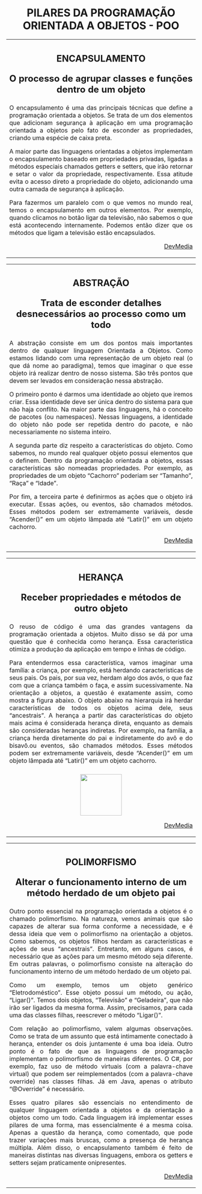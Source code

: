 <h1 align="center">PILARES DA PROGRAMAÇÃO ORIENTADA A OBJETOS - POO</h1> 
<table><tr><td align='justify'>
<h2 align="center"><p>ENCAPSULAMENTO</p>
 
 <p>O processo de agrupar classes e funções dentro de um objeto</p>
</h2> 
 
O encapsulamento é uma das principais técnicas que define a programação orientada a objetos. Se trata de um dos elementos que adicionam segurança à aplicação em uma programação orientada a objetos pelo fato de esconder as propriedades, criando uma espécie de caixa preta.

  A maior parte das linguagens orientadas a objetos implementam o encapsulamento baseado em propriedades privadas, ligadas a métodos especiais chamados getters e setters, que irão retornar e setar o valor da propriedade, respectivamente. Essa atitude evita o acesso direto a propriedade do objeto, adicionando uma outra camada de segurança à aplicação.

Para fazermos um paralelo com o que vemos no mundo real, temos o encapsulamento em outros elementos. Por exemplo, quando clicamos no botão ligar da televisão, não sabemos o que está acontecendo internamente. Podemos então dizer que os métodos que ligam a televisão estão encapsulados.
<p align="right"><a href="https://www.devmedia.com.br/os-4-pilares-da-programacao-orientada-a-objetos/9264" target="_blank" >DevMedia</a></p>
</td></tr></table>

<table><tr><td align='justify'>
<h2 align="center"><p> ABSTRAÇÃO</p>
 
 <p>Trata de esconder detalhes desnecessários ao processo como um todo</p>
</h2>  

A abstração consiste em um dos pontos mais importantes dentro de qualquer linguagem Orientada a Objetos. Como estamos lidando com uma representação de um objeto real (o que dá nome ao paradigma), temos que imaginar o que esse objeto irá realizar dentro de nosso sistema. São três pontos que devem ser levados em consideração nessa abstração.

O primeiro ponto é darmos uma identidade ao objeto que iremos criar. Essa identidade deve ser única dentro do sistema para que não haja conflito. Na maior parte das linguagens, há o conceito de pacotes (ou namespaces). Nessas linguagens, a identidade do objeto não pode ser repetida dentro do pacote, e não necessariamente no sistema inteiro.

A segunda parte diz respeito a características do objeto. Como sabemos, no mundo real qualquer objeto possui elementos que o definem. Dentro da programação orientada a objetos, essas características são nomeadas propriedades. Por exemplo, as propriedades de um objeto “Cachorro” poderiam ser “Tamanho”, “Raça” e “Idade”.

Por fim, a terceira parte é definirmos as ações que o objeto irá executar. Essas ações, ou eventos, são chamados métodos. Esses métodos podem ser extremamente variáveis, desde “Acender()” em um objeto lâmpada até “Latir()” em um objeto cachorro.
<p align="right"><a href="https://www.devmedia.com.br/os-4-pilares-da-programacao-orientada-a-objetos/9264" target="_blank" >DevMedia</a> </p>
</td></tr></table>

<table><tr><td align='justify'>
<h2 align="center"><p>HERANÇA</p>
 
 <p>Receber propriedades e métodos de outro objeto</p>
</h2>

O reuso de código é uma das grandes vantagens da programação orientada a objetos. Muito disso se dá por uma questão que é conhecida como herança. Essa característica otimiza a produção da aplicação em tempo e linhas de código.

Para entendermos essa característica, vamos imaginar uma família: a criança, por exemplo, está herdando características de seus pais. Os pais, por sua vez, herdam algo dos avós, o que faz com que a criança também o faça, e assim sucessivamente. Na orientação a objetos, a questão é exatamente assim, como mostra a figura abaixo. O objeto abaixo na hierarquia irá herdar características de todos os objetos acima dele, seus “ancestrais”. A herança a partir das características do objeto mais acima é considerada herança direta, enquanto as demais são consideradas heranças indiretas. Por exemplo, na família, a criança herda diretamente do pai e indiretamente do avô e do bisavô.ou eventos, são chamados métodos. Esses métodos podem ser extremamente variáveis, desde “Acender()” em um objeto lâmpada até “Latir()” em um objeto cachorro.
<p align="center"><img style="margin-top:10px;" src="https://arquivo.devmedia.com.br/artigos/henrique_gasparotto/4_pilares_oo/image002.png" width="110px"></p>
<p align="right"><a href="https://www.devmedia.com.br/os-4-pilares-da-programacao-orientada-a-objetos/9264" target="_blank" >DevMedia</a> </p>
</td></tr></table>

<table><tr><td align='justify'>
<h2 align="center"><p>POLIMORFISMO</p>
<p>Alterar o funcionamento interno de um método herdado de um objeto pai</p>
</h2>
Outro ponto essencial na programação orientada a objetos é o chamado polimorfismo. Na natureza, vemos animais que são capazes de alterar sua forma conforme a necessidade, e é dessa ideia que vem o polimorfismo na orientação a objetos. Como sabemos, os objetos filhos herdam as características e ações de seus “ancestrais”. Entretanto, em alguns casos, é necessário que as ações para um mesmo método seja diferente. Em outras palavras, o polimorfismo consiste na alteração do funcionamento interno de um método herdado de um objeto pai.

Como um exemplo, temos um objeto genérico “Eletrodoméstico”. Esse objeto possui um método, ou ação, “Ligar()”. Temos dois objetos, “Televisão” e “Geladeira”, que não irão ser ligados da mesma forma. Assim, precisamos, para cada uma das classes filhas, reescrever o método “Ligar()”.

Com relação ao polimorfismo, valem algumas observações. Como se trata de um assunto que está intimamente conectado à herança, entender os dois juntamente é uma boa ideia. Outro ponto é o fato de que as linguagens de programação implementam o polimorfismo de maneiras diferentes. O C#, por exemplo, faz uso de método virtuais (com a palavra-chave virtual) que podem ser reimplementados (com a palavra-chave override) nas classes filhas. Já em Java, apenas o atributo “@Override” é necessário.

Esses quatro pilares são essenciais no entendimento de qualquer linguagem orientada a objetos e da orientação a objetos como um todo. Cada linguagem irá implementar esses pilares de uma forma, mas essencialmente é a mesma coisa. Apenas a questão da herança, como comentado, que pode trazer variações mais bruscas, como a presença de herança múltipla. Além disso, o encapsulamento também é feito de maneiras distintas nas diversas linguagens, embora os getters e setters sejam praticamente onipresentes.

<p align="right"><a href="https://www.devmedia.com.br/os-4-pilares-da-programacao-orientada-a-objetos/9264" target="_blank">DevMedia</a></p>
</td></tr></table>
